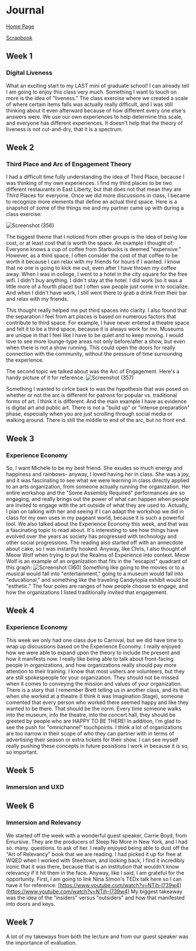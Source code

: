 # Journal

[Home Page](/README.md)

[Scrapbook](/scrapbook.md)

## Week 1
### Digital Liveness

What an exciting start to my LAST mini of graduate school! I can already tell I am going to enjoy this class very much.
Something I want to touch on more is the idea of "liveness." The class exercise where we created a scale of where certain items falls was actually really difficult, and I was still thinking about it even afterward because of how different every one else's answers were. We use our own experiences to help determine this scale, and everyone has different experiences. It doesn't help that the theory of liveness is not cut-and-dry, that it is a spectrum.

## Week 2
### Third Place and Arc of Engagement Theory

I had a difficult time fully understanding the idea of Third Place, because I was thinking of my own experiences. I find my third places to be two different restaurants in East Liberty, but that does not that mean they are Third Places for everyone. Once we did more discussions in class, I became to recognize more elements that define an actual third space. Here is a snapshot of some of the things me and my partner came up with during a class exercise:

![Screenshot (356)](https://user-images.githubusercontent.com/98050576/160033887-a9d887f5-b7f8-44a4-9560-5f4fe0343b8d.png)

The biggest theme that I noticed from other groups is the idea of being low cost, or at least cost that is worth the space. An example I thought of:
Everyone knows a cup of coffee from Starbucks is deemed "expensive." However, as a third space, I often consider the cost of that coffee to be worth it because I can relax with my friends for hours if I wanted. I know that no one is going to kick me out, even after I have thrown my coffee away. 
When I was in college, I went to a hotel in the city square for the free wifi. I didn't buy anything. I didn't stay at the hotel. I did work (so it was a little more of a fourth place) but I often saw people just come in to socialize. And when I didn't have work, I still went there to grab a drink from their bar and relax with my friends.

This thought really helped me put third spaces into clarity. I also found that the separation I feel from art places is based on numerous factors that contribute to third space. For example, I have never entered a theatre space and felt it to be a third space, because it is always work for me. Museums are unique in that I feel like I have to be quiet and to keep moving. I would love to see more lounge-type areas not only before/after a show, but even when there is not a show running. This could open the doors for really connection with the community, without the pressure of time surroundng the experience.

The second topic we talked about was the Arc of Engagement. Here's a handy picture of it for reference. 
![Screenshot (357)](https://user-images.githubusercontent.com/98050576/160211355-27688901-a21d-4848-a468-7f49b9d4854f.png)

Something I wanted to cirlce back to was the hypothesis that was posed on whether or not the arc is different for patrons for popular vs. traditional forms of art. I think it is different. And the main example I have as evidence is digital art and public art. There is not a "build up" or "intense preparation" phase, especially when you are just scrolling through social media or walking around. There is still the middle to end of the arc, but no front end.

## Week 3
### Experience Economy

So, I want Michele to be my best friend. She exudes so much energy and happiness and rainbows- anyway, I loved having her in class. She was a joy, and it was fascinating to see what we were learning in class directly applied to an arts organization, from someone actually running the organization. Her entire workshop and the "Some Assembly Required" performances are so engaging, and really brings out the power of what can happen when people are invited to engage with the art outside of what they are used to. Actually, I plan on talking with her and seeing if I can adapt the workshop we did in class for my own uses in my pageant world, because it is such a powerful tool. 
We also talked about the Experience Economy this week, and that was a fascinating topic to read about. It's interesting to see how things have evolved over the years as society has progressed with technology and other social progressions. The reading also started off with an annecdote about cake, so I was instantly hooked. Anyway, like Chris, I also thought of Meow Wolf when trying to put the Realms of Experience into context. Meow Wolf is an example of an organization that fits in the "escapist" quadrant of this graph:
![Screenshot (360)](https://user-images.githubusercontent.com/98050576/161166319-5d038a6d-5b4e-4da1-b4a1-14ff12ac5328.png)
Something like going to the movies or to a musical would fall into "entertainment," going to a museum would fall into "educational," and something like the traveling Candytopia exhibit would be "esthetic." The four poles are ranges of how people choose to engage, and how the organizations I listed traditionally invited that engagement. 

## Week 4
### Experience Economy

This week we only had one class due to Carnival, but we did have time to wrap up discussions based on the Experience Economy. I really enjoyed how we were able to expand upon the theory to include the present and how it manifests now. I really like being able to talk about front-facing people in organizations, and how organizations really should pay more attention to their training. I know that most ushers are volunteers, but they are still spokespeople for your organization. They should not be missed when it comes to conveying the mission and values of your organization. There is a story that I remember Brett telling us in another class, and its that when she worked at a theatre (I think it was Imagination Stage), someone comented that every person who worked there seemed happy and like they wanted to be there. That should be the norm. Every time someone walks into the museum, into the theatre, into the concert hall, they should be greeted by people who are HAPPY TO BE THERE! 
In addition, I'm glad to see the push for "omnichannel" touchpoints. I think a lot of organizations are too narrow in their scope of who they can partner with in terms of advertising their season or extra tickets for their show. I can see myself really pushing these concepts in future posistions I work in because it is so, so important.

## Week 5 
### Immersion and UXD



## Week 6
### Immersion and Relevancy

We started off the week with a wonderful guest speaker, Carrie Boyd, from Emursive. They are the producers of Sleep No More in New York, and I had so. many. questions. to ask of her.
I really enjoyed being able to dust off the "Art of Relevancy" book that we are reading. I had picked it up for free at WQED when I worked with Steeltown, and looking back, I find it incredibly ironic that it was there, because that is an institution that wouldn't know relevancy if it hit them in the face. Anyway, like I said, I am grateful for the opportunity.
First, I am going to link Nina Simon's TEDx talk here so I can have it for reference: [https://www.youtube.com/watch?v=NTih-l739w4](https://www.youtube.com/watch?v=NTih-l739w4)
My biggest takeaway was the idea of the "insiders" versus "outsiders" and how that manifested into doors and keys.

## Week 7
A lot of my takeways from both the lecture and from our guest speaker was the importance of evaluation. 
